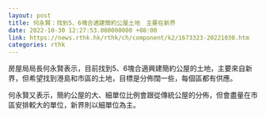 ```yaml
---
layout: post
title: 何永賢：找到5、6塊合適建簡約公屋土地　主要在新界
date: 2022-10-30 12:27:53.000000000 +08:00
link: https://news.rthk.hk/rthk/ch/component/k2/1673323-20221030.htm
categories: rthk
---
```


房屋局局長何永賢表示，目前找到5、6塊合適興建簡約公屋的土地，主要來自新界，但希望找到港島和市區的土地，目標是分佈闊一些，每個區都有供應。

何永賢又表示，簡約公屋的大、細單位比例會跟從傳統公屋的分佈，但會盡量在市區安排較大的單位，新界則以細單位為主。
